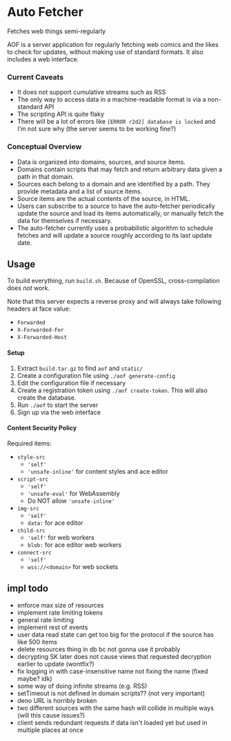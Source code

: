# Auto Fetcher
Fetches web things semi-regularly

AOF is a server application for regularly fetching web comics and the likes to check for updates,
without making use of standard formats. It also includes a web interface.

### Current Caveats
- It does not support cumulative streams such as RSS
- The only way to access data in a machine-readable format is via a non-standard API
- The scripting API is quite flaky
- There will be a lot of errors like `[ERROR r2d2] database is locked` and I’m not sure why
  (the server seems to be working fine?)

### Conceptual Overview
- Data is organized into domains, sources, and source items.
- Domains contain scripts that may fetch and return arbitrary data given a path in that domain.
- Sources each belong to a domain and are identified by a path.
  They provide metadata and a list of source items.
- Source items are the actual contents of the source, in HTML.
- Users can subscribe to a source to have the auto-fetcher periodically update the source and load
  its items automatically, or manually fetch the data for themselves if necessary.
- The auto-fetcher currently uses a probabilistic algorithm to schedule fetches and will update a
  source roughly according to its last update date.

## Usage
To build everything, run `build.sh`.
Because of OpenSSL, cross-compilation does *not* work.

Note that this server expects a reverse proxy and will always take following headers at face value:
- `Forwarded`
- `X-Forwarded-For`
- `X-Forwarded-Host`

#### Setup
1. Extract `build.tar.gz` to find `aof` and `static/`
1. Create a configuration file using `./aof generate-config`
1. Edit the configuration file if necessary
1. Create a registration token using `./aof create-token`. This will also create the database.
1. Run `./aof` to start the server
1. Sign up via the web interface

#### Content Security Policy
Required items:

- `style-src`
    - `'self'`
    - `'unsafe-inline'` for content styles and ace editor
- `script-src`
    - `'self'`
    - `'unsafe-eval'` for WebAssembly
    - Do NOT allow `'unsafe-inline'`
- `img-src`
    - `'self'`
    - `data:` for ace editor
- `child-src`
    - `'self'` for web workers
    - `blob:` for ace editor web workers
- `connect-src`
    - `'self'`
    - `wss://<domain>` for web sockets
    
## impl todo
- enforce max size of resources
- implement rate limiting tokens
- general rate limiting
- implement rest of events
- user data read state can get too big for the protocol if the source has like 500 items
- delete resources thing in db bc not gonna use it probably
- decrypting SK later does not cause views that requested decryption earlier to update (wontfix?)
- fix logging in with case-insensitive name not fixing the name (fixed maybe? idk)
- some way of doing infinite streams (e.g. RSS)
- setTimeout is not defined in domain scripts?? (not very important)
- deno URL is horribly broken
- two different sources with the same hash will collide in multiple ways (will this cause issues?)
- client sends redundant requests if data isn't loaded yet but used in multiple places at once
